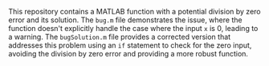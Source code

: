 This repository contains a MATLAB function with a potential division by zero error and its solution.  The `bug.m` file demonstrates the issue, where the function doesn't explicitly handle the case where the input `x` is 0, leading to a warning. The `bugSolution.m` file provides a corrected version that addresses this problem using an `if` statement to check for the zero input, avoiding the division by zero error and providing a more robust function.